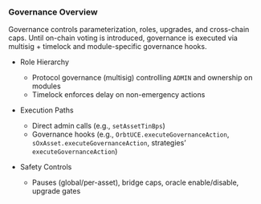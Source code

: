 ### Governance Overview

Governance controls parameterization, roles, upgrades, and cross-chain caps. Until on-chain voting is introduced, governance is executed via multisig + timelock and module-specific governance hooks.

- Role Hierarchy
  - Protocol governance (multisig) controlling `ADMIN` and ownership on modules
  - Timelock enforces delay on non-emergency actions

- Execution Paths
  - Direct admin calls (e.g., `setAssetTinBps`)
  - Governance hooks (e.g., `OrbtUCE.executeGovernanceAction`, `sOxAsset.executeGovernanceAction`, strategies’ `executeGovernanceAction`)

- Safety Controls
  - Pauses (global/per-asset), bridge caps, oracle enable/disable, upgrade gates
